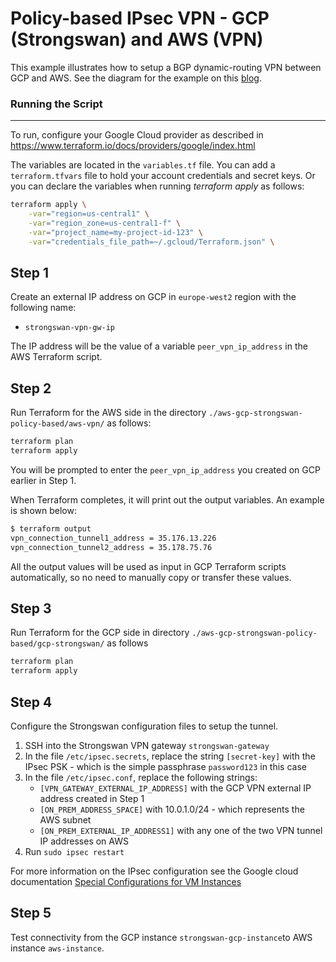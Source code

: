 # Policy-based IPsec VPN - GCP (Strongswan) and AWS (VPN)

This example illustrates how to setup a BGP dynamic-routing VPN between GCP and AWS. See the diagram for the example on this [blog].

### Running the Script
---
To run, configure your Google Cloud provider as described in https://www.terraform.io/docs/providers/google/index.html

The variables are located in the `variables.tf` file. You can add a `terraform.tfvars` file to hold your account credentials and secret keys.
Or you can declare the variables when running *terraform apply* as follows:
```sh
terraform apply \
	-var="region=us-central1" \
	-var="region_zone=us-central1-f" \
	-var="project_name=my-project-id-123" \
	-var="credentials_file_path=~/.gcloud/Terraform.json" \
```

## Step 1
Create an external IP address on GCP in `europe-west2` region with the following name:
- `strongswan-vpn-gw-ip`

The IP address will be the value of a variable `peer_vpn_ip_address` in the AWS Terraform script.

## Step 2
Run Terraform for the AWS side in the directory `./aws-gcp-strongswan-policy-based/aws-vpn/` as follows:
```sh
terraform plan
terraform apply
```
You will be prompted to enter the `peer_vpn_ip_address` you created on GCP earlier in Step 1.

When Terraform completes, it will print out the output variables. An example is shown below:
```sh
$ terraform output
vpn_connection_tunnel1_address = 35.176.13.226
vpn_connection_tunnel2_address = 35.178.75.76
```
All the output values will be used as input in GCP Terraform scripts automatically, so no need to manually copy or transfer these values.

## Step 3
Run Terraform for the GCP side in directory `./aws-gcp-strongswan-policy-based/gcp-strongswan/` as follows
```sh
terraform plan
terraform apply
```

## Step 4
Configure the Strongswan configuration files to setup the tunnel.
1. SSH into the Strongswan VPN gateway `strongswan-gateway`
2. In the file `/etc/ipsec.secrets`, replace the string `[secret-key]` with the IPsec PSK - which is the simple passphrase `password123` in this case
3. In the file `/etc/ipsec.conf`, replace the following strings:
    - `[VPN_GATEWAY_EXTERNAL_IP_ADDRESS]` with the GCP VPN external IP address created in Step 1
    - `[ON_PREM_ADDRESS_SPACE]` with 10.0.1.0/24 - which represents the AWS subnet
    - `[ON_PREM_EXTERNAL_IP_ADDRESS1]` with any one of the two VPN tunnel IP addresses on AWS
4. Run `sudo ipsec restart`

For more information on the IPsec configuration see the Google cloud documentation [Special Configurations for VM Instances]
## Step 5
Test connectivity from the GCP instance `strongswan-gcp-instance`to AWS instance `aws-instance`.

[blog]: <http://www.cloudnetworkstuff.com/index.php/2018/06/24/policy-based-vpn-gcp-strongswan-to-aws/>
[Special Configurations for VM Instances]: https://cloud.google.com/vpc/docs/special-configurations
